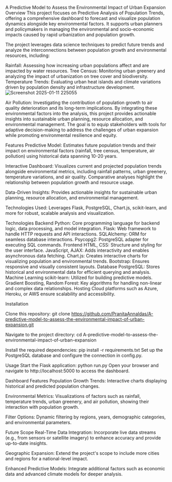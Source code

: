 
A Predictive Model to Assess the Environmental Impact of Urban Expansion
Overview
This project focuses on Predictive Analysis of Population Trends, offering a comprehensive dashboard to forecast and visualize population dynamics alongside key environmental factors. It supports urban planners and policymakers in managing the environmental and socio-economic impacts caused by rapid urbanization and population growth.

The project leverages data science techniques to predict future trends and analyze the interconnections between population growth and environmental resources, including:

Rainfall: Assessing how increasing urban populations affect and are impacted by water resources.
Tree Census: Monitoring urban greenery and analyzing the impact of urbanization on tree cover and biodiversity.
Temperature Trends: Evaluating urban heat islands and climate variations driven by population density and infrastructure development.
![Screenshot 2025-01-11 225055](https://github.com/user-attachments/assets/b6382b26-5725-42bd-87c0-e561aead5a5a)

Air Pollution: Investigating the contribution of population growth to air quality deterioration and its long-term implications.
By integrating these environmental factors into the analysis, this project provides actionable insights into sustainable urban planning, resource allocation, and environmental management. The goal is to equip stakeholders with tools for adaptive decision-making to address the challenges of urban expansion while promoting environmental resilience and equity.

Features
Predictive Model:
Estimates future population trends and their impact on environmental factors (rainfall, tree census, temperature, air pollution) using historical data spanning 10-20 years.

Interactive Dashboard:
Visualizes current and projected population trends alongside environmental metrics, including rainfall patterns, urban greenery, temperature variations, and air quality. Comparative analyses highlight the relationship between population growth and resource usage.

Data-Driven Insights:
Provides actionable insights for sustainable urban planning, resource allocation, and environmental management.

Technologies Used:
Leverages Flask, PostgreSQL, Chart.js, scikit-learn, and more for robust, scalable analysis and visualization.

Technologies
Backend
Python: Core programming language for backend logic, data processing, and model integration.
Flask: Web framework to handle HTTP requests and API interactions.
SQLAlchemy: ORM for seamless database interactions.
Psycopg2: PostgreSQL adapter for executing SQL commands.
Frontend
HTML, CSS: Structure and styling for the user interface.
JavaScript, AJAX: Adds interactivity and enables asynchronous data fetching.
Chart.js: Creates interactive charts for visualizing population and environmental trends.
Bootstrap: Ensures responsive and visually consistent layouts.
Database
PostgreSQL: Stores historical and environmental data for efficient querying and analysis.
Machine Learning
scikit-learn: Utilized for building predictive models.
Gradient Boosting, Random Forest: Key algorithms for handling non-linear and complex data relationships.
Hosting
Cloud platforms such as Azure, Heroku, or AWS ensure scalability and accessibility.

Installation

Clone this repository:
git clone https://github.com/PranitaAnnaldas/A-predictive-model-to-assess-the-environmental-impact-of-urban-expansion.git

Navigate to the project directory:
cd A-predictive-model-to-assess-the-environmental-impact-of-urban-expansion

Install the required dependencies:
pip install -r requirements.txt
Set up the PostgreSQL database and configure the connection in config.py.

Usage
Start the Flask application:
python run.py
Open your browser and navigate to http://localhost:5000 to access the dashboard.

Dashboard Features
Population Growth Trends:
Interactive charts displaying historical and predicted population changes.

Environmental Metrics:
Visualizations of factors such as rainfall, temperature trends, urban greenery, and air pollution, showing their interaction with population growth.

Filter Options:
Dynamic filtering by regions, years, demographic categories, and environmental parameters.

Future Scope
Real-Time Data Integration:
Incorporate live data streams (e.g., from sensors or satellite imagery) to enhance accuracy and provide up-to-date insights.

Geographic Expansion:
Extend the project's scope to include more cities and regions for a national-level impact.

Enhanced Predictive Models:
Integrate additional factors such as economic data and advanced climate models for deeper analysis.

